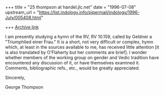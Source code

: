 +++
title = "25 thompson at handel.jlc.net"
date = "1996-07-08"
upstream_url = "https://list.indology.info/pipermail/indology/1996-July/005408.html"

+++
[Archive link](https://list.indology.info/pipermail/indology/1996-July/005408.html)

I am presently studying a hymn of the RV, RV 10.159, called by Geldner a
"Triumphlied einer Frau."  It is a short, not very difficult or complex,
hymn which, at least in the sources available to me, has received little
attention [it is also translated by O'Flaherty but her comments are brief].
I wonder whether members of the working group on gender and Vedic tradition
have encountered any discussion of it, or have themselves examined it.
Comments, bibliographic refs., etc., would be greatly appreciated.

Sincerely,

George Thompson






